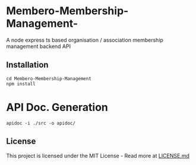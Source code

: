 # Membero-Membership-Management-

A node express ts based organisation / association membership management backend API

## Installation

```
cd Membero-Membership-Management
npm install
```

# API Doc. Generation

```
apidoc -i ./src -o apidoc/
```

## License

This project is licensed under the MIT License - Read more at [LICENSE.md](./LICENSE.md)
